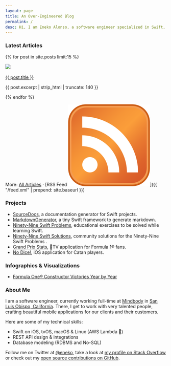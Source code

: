 ```yaml
---
layout: page
title: An Over-Engineered Blog
permalink: /
desc: Hi, I am Eneko Alonso, a software engineer specialized in Swift, with many years of experience developing apps for iOS and tvOS. I live in San Luis Obispo, California.
---
```



### Latest Articles

<div class="article-list">
{% for post in site.posts limit:15 %}
  <div class="article-list-item">
    <p class="preview"><a href="{{ post.url | prepend: site.baseurl }}"><img src="{{post.image}}" /></a></p>
    <p class="title"><a href="{{ post.url | prepend: site.baseurl }}">{{ post.title }}</a></p>
    <p class="excerpt">{{ post.excerpt | strip_html | truncate: 140 }}</p>
  </div>
{% endfor %}
</div>

More: [All Articles](/articles) · [RSS Feed <img class="feed-icon" src="/media/feed-icon.svg">]({{ "/feed.xml" | prepend: site.baseurl }})


### Projects

- [SourceDocs](https://github.com/eneko/SourceDocs), a documentation generator for Swift projects.
- [MarkdownGenerator](https://github.com/eneko/MarkdownGenerator), a tiny Swift framework to generate markdown.
- [Ninety-Nine Swift Problems](/projects/99-swift-problems), educational exercises to be solved while learning Swift.
- [Ninety-Nine Swift Solutions](https://github.com/eneko/Ninety-Nine-Swift-Solutions), community solutions for the Ninety-Nine Swift Problems .
- [Grand Prix Stats](/projects/grand-prix-stats), TV application for Formula 1® fans.
- [No Dice!](https://itunes.apple.com/us/app/no-dice/id1448825450?ls=1&mt=8), iOS application for Catan players.

### Infographics & Visualizations

- [Formula One® Constructor Victories Year by Year]( /infographics/f1/constructor-wins-by-year)

### About Me

I am a software engineer, currently working full-time
at [Mindbody](https://mindbody.io) in [San Luis Obispo, California](http://visitslo.com).
There, I get to work with very talented people, crafting beautiful mobile
applications for our clients and their customers.

Here are some of my technical skills:

- Swift on iOS, tvOS, macOS & Linux (AWS Lambda 🎉)
- REST API design & integrations
- Database modeling (RDBMS and No-SQL)


Follow me on Twitter at [@eneko](https://twitter.com/eneko), take a look at
[my profile on Stack Overflow](https://stackoverflow.com/users/422288/eneko-alonso)
or check out my [open source contributions on GitHub](https://github.com/eneko).
